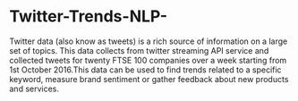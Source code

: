 # Twitter-Trends-NLP-
Twitter data (also know as tweets) is a rich source of information on a large set of topics. This data collects from twitter streaming API service and collected tweets for twenty FTSE 100 companies over a week starting from 1st October 2016.This data can be used to find trends related to a specific keyword, measure brand sentiment or gather feedback about new products and services.
